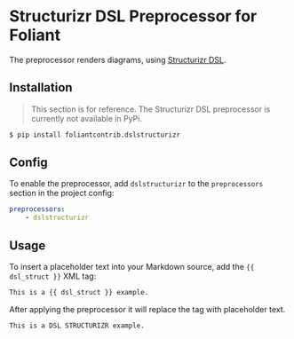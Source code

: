 # Structurizr DSL Preprocessor for Foliant

The preprocessor renders diagrams, using [Structurizr DSL](https://docs.structurizr.com/dsl).

## Installation

> This section is for reference. The Structurizr DSL preprocessor is currently not available in PyPi.

```bash
$ pip install foliantcontrib.dslstructurizr
```

## Config

To enable the preprocessor, add `dslstructurizr` to the `preprocessors` section in the project config:

```yaml
preprocessors:
    - dslstructurizr
```

<!-- The preprocessor has just one option:

```yaml
preprocessors:
    - gibberish:
        default_size: 10
```

`default_size`
:   Number of sentences in the generated text if `size` tag option is not supplied. Default: `10` -->

## Usage

To insert a placeholder text into your Markdown source, add the `{{ dsl_struct }}` XML tag:

```html
This is a {{ dsl_struct }} example.

```

After applying the preprocessor it will replace the tag with placeholder text. 

```html
This is a DSL STRUCTURIZR example.

```
